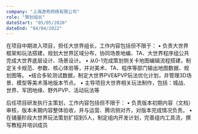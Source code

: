 ```yaml
---
company: "上海游奇网络有限公司"
role: "策划组长"
dateStart: "05/05/2020"
dateEnd: "04/04/2022"
---
```


在项目中期进入项目，担任大世界组长，工作内容包括但不限于：
• 负责大世界框架和玩法搭建，规划大世界区域分布，协同场景地编、TA、大世界程序组公共完成大世界底层设计、场景设计。
• 从0-1完成策划侧关卡地图编辑流程搭建，制定关卡规范、参数、核心体验等，并对美术、TA、程序等部门输出地图数据、规划图等。
•结合多轮测试数据，制定大世界PVE&PVP玩法优化计划，并管理3D场景、模型等美术落地版本节点。
• 主导项目大世界相关玩法制作，包括：城战、世界、军团地缘、野外PVP、活动玩法等

后任项目研发执行主策划，工作内容包括但不限于：
• 负责版本初期内容（文档）审核，版本未期内容整体验收，并与运营、腾讯侧对齐，对版本完成情况负责。
• 在铺量阶段大世界玩法策划扩招到5人，制定组内开发计划，完善组内工具流，撰写教程并培训成员